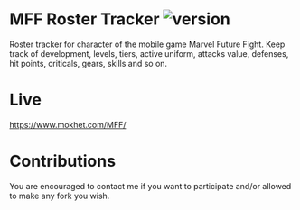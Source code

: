 # MFF Roster Tracker ![version](https://img.shields.io/badge/version-2.0.1-blue.svg)
Roster tracker for character of the mobile game Marvel Future Fight. Keep track of development, levels, tiers, active uniform, attacks value, defenses, hit points, criticals, gears, skills and so on.

# Live

https://www.mokhet.com/MFF/

# Contributions

You are encouraged to contact me if you want to participate and/or allowed to make any fork you wish.
